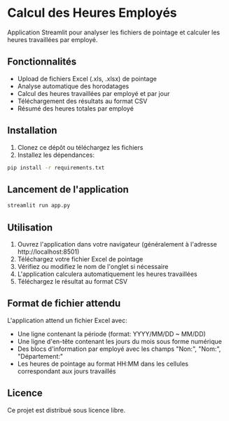 # Calcul des Heures Employés

Application Streamlit pour analyser les fichiers de pointage et calculer les heures travaillées par employé.

## Fonctionnalités

- Upload de fichiers Excel (.xls, .xlsx) de pointage
- Analyse automatique des horodatages
- Calcul des heures travaillées par employé et par jour
- Téléchargement des résultats au format CSV
- Résumé des heures totales par employé

## Installation

1. Clonez ce dépôt ou téléchargez les fichiers
2. Installez les dépendances:

```bash
pip install -r requirements.txt
```

## Lancement de l'application

```bash
streamlit run app.py
```

## Utilisation

1. Ouvrez l'application dans votre navigateur (généralement à l'adresse http://localhost:8501)
2. Téléchargez votre fichier Excel de pointage
3. Vérifiez ou modifiez le nom de l'onglet si nécessaire
4. L'application calculera automatiquement les heures travaillées
5. Téléchargez le résultat au format CSV

## Format de fichier attendu

L'application attend un fichier Excel avec:
- Une ligne contenant la période (format: YYYY/MM/DD ~ MM/DD)
- Une ligne d'en-tête contenant les jours du mois sous forme numérique
- Des blocs d'information par employé avec les champs "Non:", "Nom:", "Département:" 
- Les heures de pointage au format HH:MM dans les cellules correspondant aux jours travaillés

## Licence

Ce projet est distribué sous licence libre. 